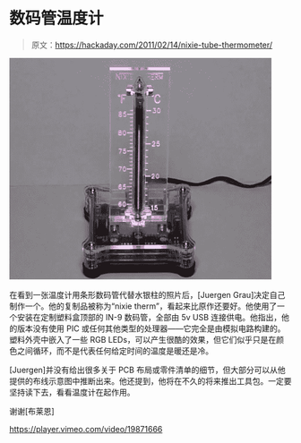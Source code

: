 # 数码管温度计

> 原文：<https://hackaday.com/2011/02/14/nixie-tube-thermometer/>

![nixie_therm](img/e674dad339e66f41c316908de340be36.png "nixie_therm")

在看到一张温度计用条形数码管代替水银柱的照片后，[Juergen Grau]决定自己制作一个。他的复制品被称为“nixie therm”，看起来比原作还要好。他使用了一个安装在定制塑料盒顶部的 IN-9 数码管，全部由 5v USB 连接供电。他指出，他的版本没有使用 PIC 或任何其他类型的处理器——它完全是由模拟电路构建的。塑料外壳中嵌入了一些 RGB LEDs，可以产生很酷的效果，但它们似乎只是在颜色之间循环，而不是代表任何给定时间的温度是暖还是冷。

[Juergen]并没有给出很多关于 PCB 布局或零件清单的细节，但大部分可以从他提供的布线示意图中推断出来。他还提到，他将在不久的将来推出工具包。一定要坚持读下去，看看温度计在起作用。

谢谢[布莱恩]

<https://player.vimeo.com/video/19871666>

</div> </body> </html>